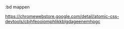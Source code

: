 :bd mappen

https://chromewebstore.google.com/detail/atomic-css-devtools/cbjhfeooiomphlikkblgdageenemhpgc

